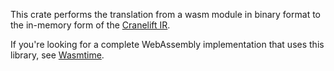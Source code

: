 This crate performs the translation from a wasm module in binary format to the
in-memory form of the [Cranelift IR].

If you're looking for a complete WebAssembly implementation that uses this
library, see [Wasmtime].

[Wasmtime]: https://github.com/CraneStation/wasmtime
[Cranelift IR]: https://cranelift.readthedocs.io/en/latest/ir.html
